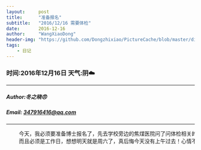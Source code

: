```yaml
---
layout:     post
title:      "准备报名"
subtitle:   "2016/12/16 需要体检"
date:       2016-12-16
author:     "WangXiaoDong"
header-img: "https://github.com/Dongzhixiao/PictureCache/blob/master/diaryPic/20161216.jpg?raw=true"
tags:
    - 日记
---
```


### 时间:2016年12月16日 天气:阴:cloud:
-----
#####   Author:冬之晓:angry:
#####   Email: 347916416@qq.com
----------

<pre>
    今天，我必须要准备博士报名了，先去学校旁边的焦煤医院问了问体检相关的问题，结果对方说必须上午才行，
    而且必须是工作日，想想明天就是周六了，真后悔今天没有上午过去！心情不爽，晚上休息了一下没有上自习……
</pre>